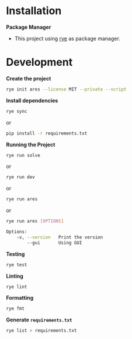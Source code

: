 # Installation

**Package Manager**

- This project using [rye](https://rye.astral.sh/) as package manager.

# Development

**Create the project**

```bash
rye init ares --license MIT --private --script
```

**Install dependencies**

```bash
rye sync
```

or

```bash
pip install -r requirements.txt
```

**Running the Project**

```bash
rye run solve
```

or

```bash
rye run dev
```

or

```bash
rye run ares
```

or

```bash
rye run ares [OPTIONS]

Options:
	-v,	--version	Print the version
		--gui		Using GUI
```

**Testing**

```bash
rye test
```

**Linting**

```bash
rye lint
```

**Formatting**

```bash
rye fmt
```

**Generate `requirements.txt`**

```bash
rye list > requirements.txt
```
